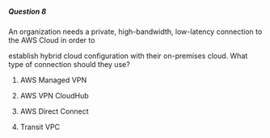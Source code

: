 ##### Question 8

An organization needs a private, high-bandwidth, low-latency connection to the
AWS Cloud in order to

establish hybrid cloud configuration with their on-premises cloud. What type of
connection should they use?

1. AWS Managed VPN

2. AWS VPN CloudHub

3. AWS Direct Connect

4. Transit VPC

